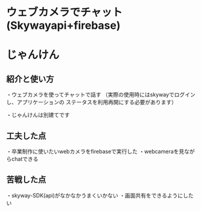 # ウェブカメラでチャット(Skywayapi+firebase)
# じゃんけん

## 紹介と使い方
・ウェブカメラを使ってチャットで話す
（実際の使用時にはskywayでログインし、アプリケーションの
ステータスを利用再開にする必要があります）

・じゃんけんは別建てです

## 工夫した点
・卒業制作に使いたいwebカメラをfirebaseで実行した
・webcameraを見ながらchatできる


## 苦戦した点
・skyway-SDK(api)がなかなかうまくいかない
・画面共有をできるようにしたい
